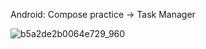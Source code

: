 Android: Compose practice -> Task Manager

![b5a2de2b0064e729_960](https://github.com/user-attachments/assets/8d5af9a6-adc5-44ce-ae89-33fe46a66a6e)
